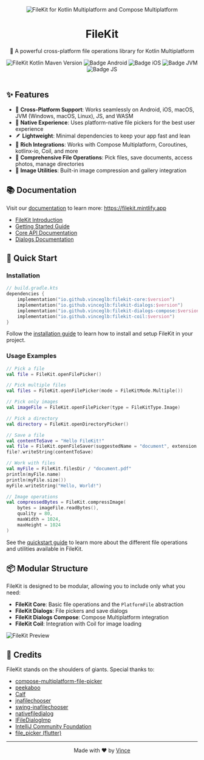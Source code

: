 <div align="center">
  <img src="https://github.com/user-attachments/assets/78fbdb24-6210-4d41-afeb-57d199a743f8" alt="FileKit for Kotlin Multiplatform and Compose Multiplatform" />

  <br>

  <h1>FileKit</h1>
  <p>🚀 A powerful cross-platform file operations library for Kotlin Multiplatform</p>

  <div>
    <img src="https://img.shields.io/maven-central/v/io.github.vinceglb/filekit-core" alt="FileKit Kotlin Maven Version" />
    <img src="https://img.shields.io/badge/Platform-Android-brightgreen.svg?logo=android" alt="Badge Android" />
		<img src="https://img.shields.io/badge/Platform-iOS%20%2F%20macOS-lightgrey.svg?logo=apple" alt="Badge iOS" />
		<img src="https://img.shields.io/badge/Platform-JVM-8A2BE2.svg?logo=openjdk" alt="Badge JVM" />
    <img src="https://img.shields.io/badge/Platform-WASM%20%2F%20JS-yellow.svg?logo=javascript" alt="Badge JS" />
  </div>

  <br>
</div>

## ✨ Features

- 📱 **Cross-Platform Support**: Works seamlessly on Android, iOS, macOS, JVM (Windows, macOS, Linux), JS, and WASM
- 🎯 **Native Experience**: Uses platform-native file pickers for the best user experience
- 🪶 **Lightweight**: Minimal dependencies to keep your app fast and lean
- 🔌 **Rich Integrations**: Works with Compose Multiplatform, Coroutines, kotlinx-io, Coil, and more
- 📂 **Comprehensive File Operations**: Pick files, save documents, access photos, manage directories
- 🎨 **Image Utilities**: Built-in image compression and gallery integration

## 📚 Documentation

Visit our [documentation](https://filekit.mintlify.app) to learn more: https://filekit.mintlify.app

- [FileKit Introduction](https://filekit.mintlify.app/introduction)
- [Getting Started Guide](https://filekit.mintlify.app/quickstart)
- [Core API Documentation](https://filekit.mintlify.app/core/setup)
- [Dialogs Documentation](https://filekit.mintlify.app/dialogs/setup)

## 🚀 Quick Start

### Installation

```kotlin
// build.gradle.kts
dependencies {
    implementation("io.github.vinceglb:filekit-core:$version")
    implementation("io.github.vinceglb:filekit-dialogs:$version")
    implementation("io.github.vinceglb:filekit-dialogs-compose:$version")
    implementation("io.github.vinceglb:filekit-coil:$version")
}
```

Follow the [installation guide](https://filekit.mintlify.app/installation) to learn how to install and setup FileKit in your project.

### Usage Examples

```kotlin
// Pick a file
val file = FileKit.openFilePicker()

// Pick multiple files
val files = FileKit.openFilePicker(mode = FileKitMode.Multiple())

// Pick only images
val imageFile = FileKit.openFilePicker(type = FileKitType.Image)

// Pick a directory
val directory = FileKit.openDirectoryPicker()

// Save a file
val contentToSave = "Hello FileKit!"
val file = FileKit.openFileSaver(suggestedName = "document", extension = "txt")
file?.writeString(contentToSave)

// Work with files
val myFile = FileKit.filesDir / "document.pdf"
println(myFile.name)
println(myFile.size())
myFile.writeString("Hello, World!")

// Image operations
val compressedBytes = FileKit.compressImage(
    bytes = imageFile.readBytes(),
    quality = 80,
    maxWidth = 1024,
    maxHeight = 1024
)
```

See the [quickstart guide](https://filekit.mintlify.app/quickstart) to learn more about the different file operations and utilities available in FileKit.

## 📦 Modular Structure

FileKit is designed to be modular, allowing you to include only what you need:

- **FileKit Core**: Basic file operations and the `PlatformFile` abstraction
- **FileKit Dialogs**: File pickers and save dialogs
- **FileKit Dialogs Compose**: Compose Multiplatform integration
- **FileKit Coil**: Integration with Coil for image loading

![FileKit Preview](https://github.com/vinceglb/FileKit/assets/24540801/e8a7bc49-41cc-4632-84c4-1013fd23dd76)

## 🙏 Credits

FileKit stands on the shoulders of giants. Special thanks to:
- [compose-multiplatform-file-picker](https://github.com/Wavesonics/compose-multiplatform-file-picker)
- [peekaboo](https://github.com/onseok/peekaboo)
- [Calf](https://github.com/MohamedRejeb/Calf)
- [jnafilechooser](https://github.com/steos/jnafilechooser)
- [swing-jnafilechooser](https://github.com/DJ-Raven/swing-jnafilechooser)
- [nativefiledialog](https://github.com/mlabbe/nativefiledialog)
- [IFileDialogImp](https://github.com/dbwiddis/IFileDialogImp)
- [IntelliJ Community Foundation](https://github.com/JetBrains/intellij-community/blob/master/platform/util/ui/src/com/intellij/ui/mac/foundation/Foundation.java)
- [file_picker (flutter)](https://pub.dev/packages/file_picker)

---

<div align="center">
  <p>Made with ❤️ by <a href="https://github.com/vinceglb">Vince</a></p>
  <!-- <p>If you find FileKit helpful, please consider giving it a ⭐️</p> -->
</div>
